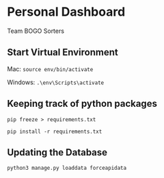 # Personal Dashboard

Team BOGO Sorters

## Start Virtual Environment

Mac: `source env/bin/activate`

Windows: `.\env\Scripts\activate`

## Keeping track of python packages

`pip freeze > requirements.txt`

`pip install -r requirements.txt`


## Updating the Database

`python3 manage.py loaddata forceapidata`
